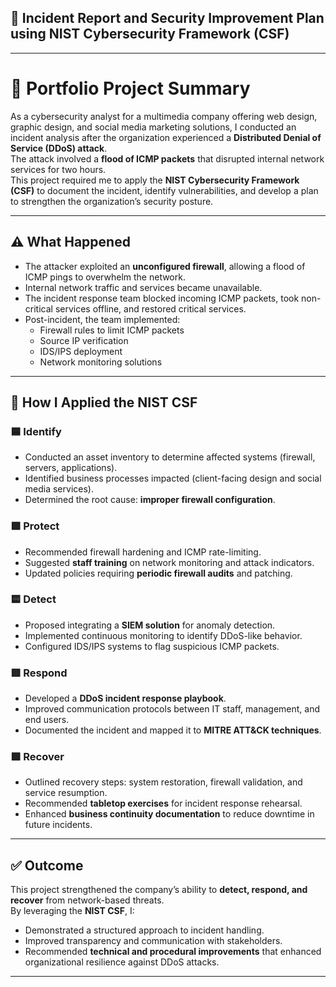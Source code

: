 
## 📖 Incident Report and Security Improvement Plan using NIST Cybersecurity Framework (CSF)

---

# 📌 Portfolio Project Summary
As a cybersecurity analyst for a multimedia company offering web design, graphic design, and social media marketing solutions, I conducted an incident analysis after the organization experienced a **Distributed Denial of Service (DDoS) attack**.  
The attack involved a **flood of ICMP packets** that disrupted internal network services for two hours.  
This project required me to apply the **NIST Cybersecurity Framework (CSF)** to document the incident, identify vulnerabilities, and develop a plan to strengthen the organization’s security posture.

---

## ⚠️ What Happened
- The attacker exploited an **unconfigured firewall**, allowing a flood of ICMP pings to overwhelm the network.  
- Internal network traffic and services became unavailable.  
- The incident response team blocked incoming ICMP packets, took non-critical services offline, and restored critical services.  
- Post-incident, the team implemented:  
  - Firewall rules to limit ICMP packets  
  - Source IP verification  
  - IDS/IPS deployment  
  - Network monitoring solutions  

---

## 🔎 How I Applied the NIST CSF

### 🟦 Identify
- Conducted an asset inventory to determine affected systems (firewall, servers, applications).  
- Identified business processes impacted (client-facing design and social media services).  
- Determined the root cause: **improper firewall configuration**.  

### 🟩 Protect
- Recommended firewall hardening and ICMP rate-limiting.  
- Suggested **staff training** on network monitoring and attack indicators.  
- Updated policies requiring **periodic firewall audits** and patching.  

### 🟨 Detect
- Proposed integrating a **SIEM solution** for anomaly detection.  
- Implemented continuous monitoring to identify DDoS-like behavior.  
- Configured IDS/IPS systems to flag suspicious ICMP packets.  

### 🟥 Respond
- Developed a **DDoS incident response playbook**.  
- Improved communication protocols between IT staff, management, and end users.  
- Documented the incident and mapped it to **MITRE ATT&CK techniques**.  

### 🟪 Recover
- Outlined recovery steps: system restoration, firewall validation, and service resumption.  
- Recommended **tabletop exercises** for incident response rehearsal.  
- Enhanced **business continuity documentation** to reduce downtime in future incidents.  

---

## ✅ Outcome
This project strengthened the company’s ability to **detect, respond, and recover** from network-based threats.  
By leveraging the **NIST CSF**, I:  
- Demonstrated a structured approach to incident handling.  
- Improved transparency and communication with stakeholders.  
- Recommended **technical and procedural improvements** that enhanced organizational resilience against DDoS attacks.  

---
